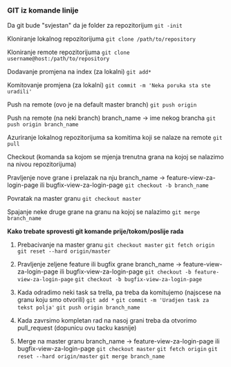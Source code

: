 ### GIT iz komande linije

Da git bude "svjestan" da je folder za repozitorijum
`git -init` 

Kloniranje lokalnog repozitorijuma
`git clone /path/to/repository`

Kloniranje remote repozitorijuma
`git clone username@host:/path/to/repository`

Dodavanje promjena na index (za lokalni)
`git add*`

Komitovanje promjena (za lokalni)
`git commit -m 'Neka poruka sta ste uradili'`

Push na remote (ovo je na default master branch)
`git push origin`

Push na remote (na neki branch) branch_name -> ime nekog brancha
`git push origin branch_name`

Azuriranje lokalnog repozitorijuma sa komitima koji se nalaze na remote
`git pull`

Checkout (komanda sa kojom se mjenja trenutna grana na kojoj se nalazimo na nivou repozitorijuma)

Pravljenje nove grane i prelazak na nju branch_name -> feature-view-za-login-page ili bugfix-view-za-login-page
`git checkout -b branch_name`

Povratak na master granu
`git checkout master`

Spajanje neke druge grane na granu na kojoj se nalazimo
`git merge branch_name`

**Kako trebate sprovesti git komande prije/tokom/poslije rada**
1. Prebacivanje na master granu
    `git checkout master`
    `git fetch origin`
    `git reset --hard origin/master`
2. Pravljenje zeljene feature ili bugfix grane branch_name -> feature-view-za-login-page ili bugfix-view-za-login-page
    `git checkout -b feature-view-za-login-page`
    `git checkout -b bugfix-view-za-login-page`
3. Kada odradimo neki task sa trella, pa treba da komitujemo (najscese na granu koju smo otvorili)
    `git add *`
    `git commit -m 'Uradjen task za tekst polja'`
    `git push origin branch_name`
4. Kada zavrsimo kompletan rad na nasoj grani treba da otvorimo pull_request (dopunicu ovu tacku kasnije)

5. Merge na master granu branch_name -> feature-view-za-login-page ili bugfix-view-za-login-page
    `git checkout master`
    `git fetch origin`
    `git reset --hard origin/master`
    `git merge branch_name`

